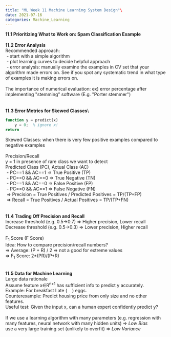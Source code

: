```yaml
---
title: "ML Week 11 Machine Learning System Design"\
date: 2021-07-16
categories: Machine_Learning
---
```

**11.1 Prioritizing What to Work on: Spam Classification Example**\
\
**11.2 Error Analysis**\
Recommended approach:\
&nbsp;- start with a simple algorithm\
&nbsp;- plot learning curves to decide helpful approach\
&nbsp;- error analysis: manually examine the examples in CV set that your algorithm made errors on. See if you spot any systematic trend in what type of examples it is making errors on.\
\
The importance of numerical evaluation: ex) error percentage after implementing "stemming" software (E.g. "Porter stemmer")\
\
\
**11.3 Error Metrics for Skewed Classes**\
```Octave
function y = predict(x)
    y = 0;  % ignore x!
return
```
Skewed Classes: when there is very few positive examples compared to negative examples\
\
Precision/Recall\
y = 1 in presence of rare class we want to detect\
Predicted Class (PC), Actual Class (AC)\
&nbsp;- PC==1 && AC==1 => True Positive (TP)\
&nbsp;- PC==0 && AC==0 => True Negative (TN)\
&nbsp;- PC==1 && AC==0 => False Positive (FP)\
&nbsp;- PC==0 && AC==1 => False Negative (FN)\
&nbsp;=> Precision = True Positives / Predicted Positives = TP/(TP+FP)\
&nbsp;=> Recall = True Positives / Actual Positives = TP/(TP+FN)\
\
\
**11.4 Trading Off Precision and Recall**\
Increase threshold (e.g. 0.5->0.7) => Higher precision, Lower recall\
Decrease threshold (e.g. 0.5->0.3) => Lower precision, Higher recall\
\
F<sub>1</sub> Score (F Score)\
Idea: How to compare precision/recall numbers?\
=> Average: (P + R) / 2 => not a good for extreme values\
=> F<sub>1</sub> Score: 2*(PR)/(P+R)\
\
\
**11.5 Data for Machine Learning**\
Large data rationale\
Assume feature x∈R<sup>n+1</sup> has sufficient info to predict y accurately.\
Example: For breakfast I ate (&nbsp; &nbsp; ) eggs.\
Counterexample: Predict housing price from only size and no other features.\
Useful test: Given the input x, can a human expert confidently predict y?\
\
If we use a learning algorithm with many parameters (e.g. regression with many features, neural network with many hidden units) => *Low Bias*\
use a very large training set (unlikely to overfit) => *Low Variance*
